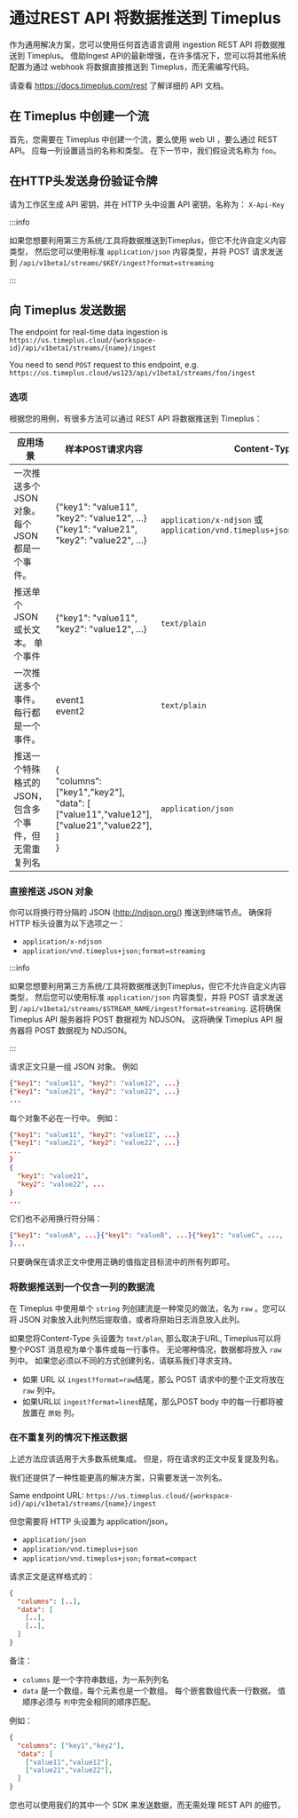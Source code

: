 # 通过REST API 将数据推送到 Timeplus

作为通用解决方案，您可以使用任何首选语言调用 ingestion REST API 将数据推送到 Timeplus。 借助Ingest API的最新增强，在许多情况下，您可以将其他系统配置为通过 webhook 将数据直接推送到 Timeplus，而无需编写代码。

请查看 https://docs.timeplus.com/rest 了解详细的 API 文档。

## 在 Timeplus 中创建一个流

首先，您需要在 Timeplus 中创建一个流，要么使用 web UI ，要么通过 REST API。 应每一列设置适当的名称和类型。 在下一节中，我们假设流名称为 `foo`。

## 在HTTP头发送身份验证令牌

请为工作区生成 API 密钥，并在 HTTP 头中设置 API 密钥，名称为： `X-Api-Key`

:::info

如果您想要利用第三方系统/工具将数据推送到Timeplus，但它不允许自定义内容类型， 然后您可以使用标准 `application/json` 内容类型，并将 POST 请求发送到 `/api/v1beta1/streams/$KEY/ingest?format=streaming`

:::

## 向 Timeplus 发送数据

The endpoint for real-time data ingestion is `https://us.timeplus.cloud/{workspace-id}/api/v1beta1/streams/{name}/ingest`

You need to send `POST` request to this endpoint, e.g. `https://us.timeplus.cloud/ws123/api/v1beta1/streams/foo/ingest`

### 选项

根据您的用例，有很多方法可以通过 REST API 将数据推送到 Timeplus：

| 应用场景                            | 样本POST请求内容                                                                                                                                                            | Content-Type                                                             | URL                                    |
| ------------------------------- | --------------------------------------------------------------------------------------------------------------------------------------------------------------------- | ------------------------------------------------------------------------ | -------------------------------------- |
| 一次推送多个 JSON 对象。 每个 JSON 都是一个事件。 | {"key1": "value11", "key2": "value12", ...}<br/>{"key1": "value21", "key2": "value22", ...}                                                                     | `application/x-ndjson` 或`application/vnd.timeplus+json;format=streaming` | ingest?format=streaming                |
| 推送单个 JSON 或长文本。 单个事件            | {"key1": "value11", "key2": "value12", ...}                                                                                                                           | `text/plain`                                                             | ingest?format=raw                      |
| 一次推送多个事件。 每行都是一个事件。             | event1<br/>event2                                                                                                                                               | `text/plain`                                                             | ingest?format=lines                    |
| 推送一个特殊格式的JSON，包含多个事件，但无需重复列名    | { <br/>  "columns": ["key1","key2"],<br/>  "data": [ <br/>    ["value11","value12"],<br/>    ["value21","value22"],<br/>  ]<br/>} | `application/json`                                                       | ingest?format=compact 或者直接用无参数的 ingest |



### 直接推送 JSON 对象

你可以将换行符分隔的 JSON (http://ndjson.org/) 推送到终端节点。 确保将 HTTP 标头设置为以下选项之一：
* `application/x-ndjson`
* `application/vnd.timeplus+json;format=streaming`

:::info

如果您想要利用第三方系统/工具将数据推送到Timeplus，但它不允许自定义内容类型， 然后您可以使用标准 `application/json` 内容类型，并将 POST 请求发送到 `/api/v1beta1/streams/$STREAM_NAME/ingest?format=streaming`. 这将确保 Timeplus API 服务器将 POST 数据视为 NDJSON。 这将确保 Timeplus API 服务器将 POST 数据视为 NDJSON。

:::

请求正文只是一组 JSON 对象。 例如

```json
{"key1": "value11", "key2": "value12", ...}
{"key1": "value21", "key2": "value22", ...}
...
```

每个对象不必在一行中。 例如：
```json
{"key1": "value11", "key2": "value12", ...}
{"key1": "value21", "key2": "value22", ...}
...
}
{
  "key1": "value21", 
  "key2": "value22", ...
}
...
```

它们也不必用换行符分隔：
```json
{"key1": "valueA", ...}{"key1": "valueB", ...}{"key1": "valueC", ...,
}...
```

只要确保在请求正文中使用正确的值指定目标流中的所有列即可。

### 将数据推送到一个仅含一列的数据流

在 Timeplus 中使用单个 `string` 列创建流是一种常见的做法，名为 `raw` 。您可以将 JSON 对象放入此列然后提取值，或者将原始日志消息放入此列。

如果您将Content-Type 头设置为 `text/plan`, 那么取决于URL, Timeplus可以将整个POST 消息视为单个事件或每一行事件。 无论哪种情况，数据都将放入 `raw` 列中。 如果您必须以不同的方式创建列名，请联系我们寻求支持。

* 如果 URL 以 `ingest?format=raw`结尾，那么 POST 请求中的整个正文将放在 `raw` 列中。
* 如果URL以 `ingest?format=lines`结尾，那么POST body 中的每一行都将被放置在 `原始` 列。

### 在不重复列的情况下推送数据

上述方法应该适用于大多数系统集成。  但是，将在请求的正文中反复提及列名。

我们还提供了一种性能更高的解决方案，只需要发送一次列名。

Same endpoint URL: `https://us.timeplus.cloud/{workspace-id}/api/v1beta1/streams/{name}/ingest`

但您需要将 HTTP 头设置为 application/json。

* `application/json`
* `application/vnd.timeplus+json`
* `application/vnd.timeplus+json;format=compact`

请求正文是这样格式的：
```json
{ 
  "columns": [..],
  "data": [ 
    [..],
    [..],
  ]
}
```

备注：
* `columns` 是一个字符串数组，为一系列列名
* `data` 是一个数组，每个元素也是一个数组。 每个嵌套数组代表一行数据。 值顺序必须与 `列`中完全相同的顺序匹配。

例如：
```json
{ 
  "columns": ["key1","key2"],
  "data": [ 
    ["value11","value12"],
    ["value21","value22"],
  ]
}

```

您也可以使用我们的其中一个 SDK 来发送数据，而无需处理 REST API 的细节。
